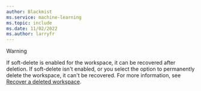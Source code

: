```yaml
---
author: Blackmist
ms.service: machine-learning
ms.topic: include
ms.date: 11/02/2022
ms.author: larryfr
---
```


> [!WARNING]
> If soft-delete is enabled for the workspace, it can be recovered after deletion. If soft-delete isn't enabled, or you select the option to permanently delete the workspace, it can't be recovered. For more information, see [Recover a deleted workspace](/azure/machine-learning/concept-soft-delete).
